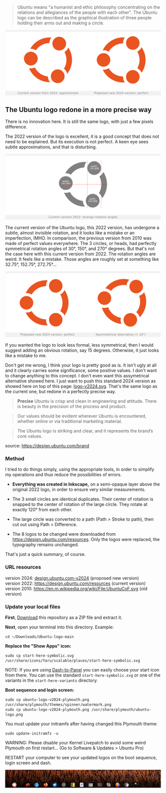 > Ubuntu means "a humanist and ethic philosophy concentrating on the relations and allegiances of the people with each other". The Ubuntu logo can be described as the graphical illustration of three people holding their arms out and making a circle.

![Presentation-Ubuntu-logo-v2022-vs-v2024](Presentation/Presentation-Ubuntu-logo-v2022-vs-v2024.png)

## The Ubuntu logo redone in a more precise way

There is no innovation here. It is still the same logo, with just a few pixels difference.

The 2022 version of the logo is excellent, it is a good concept that does not need to be explained. But its execution is not perfect. A keen eye sees subtle approximations, and that is disturbing.

![Presentation-Ubuntu-logo-v2022-wrong](Presentation/Presentation-Ubuntu-logo-v2022-wrong.png)

The current version of the Ubuntu logo, this 2022 version, has undergone a subtle, almost invisible rotation, and it looks like a mistake or an imperfection, IMHO. In comparison, the previous version from 2010 was made of perfect values everywhere. The 3 circles, or heads, had perfectly symmetrical rotation angles of 30°, 150°, and 270° degrees. But that's not the case here with this current version from 2022. The rotation angles are weird. It feels like a mistake. Those angles are roughly set at something like 32.75°, 152.75°, 272.75°...

![Presentation-Ubuntu-logo-v2024-twisted](Presentation/Presentation-Ubuntu-logo-v2024-twisted.png)

If you wanted the logo to look less formal, less symmetrical, then I would suggest adding an obvious rotation, say 15 degrees. Otherwise, it just looks like a mistake to me.

Don't get me wrong, I think your logo is pretty good as is. It isn't ugly at all and it clearly carries some significance, some positive values. I don't want to change anything to this concept. I don't even want this assymetrical alternative showed here. I just want to push this standard 2024 version as showed here on top of this page: [logo-v2024.svg](logo-v2024.svg). That's the same logo as the current one, but redone in a perfectly precise way.

> **Precise**
> Ubuntu is crisp and clean in engineering and attitude. There is beauty in the precision of the process and product.

> Our values should be evident wherever Ubuntu is encountered, whether online or via traditional marketing material.

> The Ubuntu logo is striking and clear, and it represents the brand’s core
> values.

source: https://design.ubuntu.com/brand

### Method

I tried to do things simply, using the appropriate tools, in order to simplify my operations and thus reduce the possibilities of errors.

* **Everything was created in Inkscape,** on a semi-opaque layer above the original 2022 logo, in order to ensure very similar measurements.

* The 3 small circles are identical duplicates. Their center of rotation is snapped to the center of rotation of the large circle. They rotate at exactly 120° from each other.

* The large circle was converted to a path (Path > Stroke to path), then cut out using Path > Difference.

* The 8 logos to be changed were downloaded from https://design.ubuntu.com/resources. Only the logos were replaced, the typography remains unchanged.

That's just a quick summary, of course.

### URL resources

version 2024: [design.ubuntu.com-v2024](design.ubuntu.com-v2024) (proposed new version)  
version 2022: https://design.ubuntu.com/resources (current version)  
version 2010: https://en.m.wikipedia.org/wiki/File:UbuntuCoF.svg (old version)  

### Update your local files

**First**, [Download](https://github.com/SebastJava/Ubuntu-logo/archive/refs/heads/main.zip) this repository as a ZIP file and extract it.

**Next**, open your terminal into this directory. Example:

```
cd ~/Downloads/Ubuntu-logo-main
```

**Replace the "Show Apps" icon:**

```
sudo cp start-here-symbolic.svg /usr/share/icons/Yaru/scalable/places/start-here-symbolic.svg
```

NOTE: If you are using [Dash-to-Panel](https://extensions.gnome.org/extension/1160/dash-to-panel/) you can easily choose your start icon from there. You can use the standard `start-here-symbolic.svg` or one of the variants in the `start-here-variants` directory.

**Boot sequence and login screen:**

```
sudo cp ubuntu-logo-v2024-plymouth.png /usr/share/plymouth/themes/spinner/watermark.png
sudo cp ubuntu-logo-v2024-plymouth.png /usr/share/plymouth/ubuntu-logo.png
```

You must update your initramfs after having changed this Plymouth theme:

```
sudo update-initramfs -u
```

WARNING: Please disable your Kernel Livepatch to avoid some weird Plymouth on first restart... (Go to Software & Updates > Ubuntu Pro)

RESTART your computer to see your updated logos on the boot sequence, login screen and dash.

![Dash-example](Dash-example.png)
